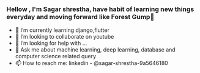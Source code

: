 ### Hellow , I'm Sagar shrestha, have habit of learning new things everyday and moving forward like Forest Gump👋

- 🌱 I’m currently learning django,flutter
- 👯 I’m looking to collaborate on youtube
- 🤔 I’m looking for help with ...
- 💬 Ask me about machine learning, deep learning, database and computer science related query
- 📫 How to reach me: linkedin - @sagar-shrestha-9a5646180

